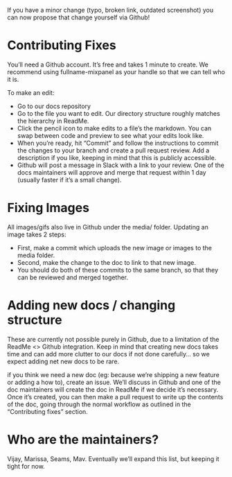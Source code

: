 If you have a minor change (typo, broken link, outdated screenshot) you can now propose that change yourself via Github!

# Contributing Fixes
You’ll need a Github account. It’s free and takes 1 minute to create. We recommend using fullname-mixpanel as your handle so that we can tell who it is. 

To make an edit: 
* Go to our docs repository
* Go to the file you want to edit. Our directory structure roughly matches the hierarchy in ReadMe.
* Click the pencil icon to make edits to a file’s the markdown. You can swap between code and preview to see what your edits look like.
* When you’re ready, hit “Commit” and follow the instructions to commit the changes to your branch and create a pull request review. Add a description if you like, keeping in mind that this is publicly accessible. 
* Github will post a message in Slack with a link to your review. One of the docs maintainers will approve and merge that request within 1 day (usually faster if it’s a small change). 

# Fixing Images
All images/gifs also live in Github under the media/ folder. Updating an image takes 2 steps:
* First, make a commit which uploads the new image or images to the media folder. 
* Second, make the change to the doc to link to that new image. 
* You should do both of these commits to the same branch, so that they can be reviewed and merged together. 

# Adding new docs / changing structure
These are currently not possible purely in Github, due to a limitation of the ReadMe <> Github integration. Keep in mind that creating new docs takes time and can add more clutter to our docs if not done carefully… so we expect adding net new docs to be rare. 

if you think we need a new doc (eg: because we’re shipping a new feature or adding a how to), create an issue. We’ll discuss in Github and one of the doc maintainers will create the doc in ReadMe if we decide it’s necessary. Once it’s created, you can then make a pull request to write up the contents of the doc, going through the normal workflow as outlined in the “Contributing fixes” section. 

# Who are the maintainers?
Vijay, Marissa, Seams, Mav. Eventually we’ll expand this list, but keeping it tight for now.

